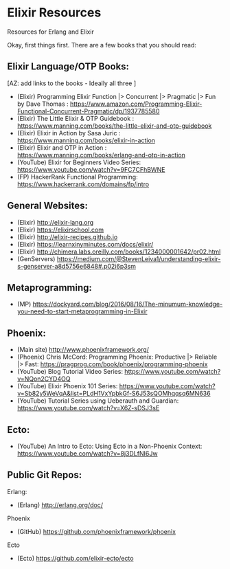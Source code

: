 # Elixir Resources
Resources for Erlang and Elixir

Okay, first things first. There are a few books that you should read:

## Elixir Language/OTP Books:

[AZ: add links to the books - Ideally all three ]

- (Elixir) Programming Elixir Function |> Concurrent |> Pragmatic |> Fun by Dave Thomas : https://www.amazon.com/Programming-Elixir-Functional-Concurrent-Pragmatic/dp/1937785580
- (Elixir) The Little Elixir & OTP Guidebook : https://www.manning.com/books/the-little-elixir-and-otp-guidebook
- (Elixir) Elixir in Action by Sasa Juric : https://www.manning.com/books/elixir-in-action
- (Elixir) Elixir and OTP in Action : https://www.manning.com/books/erlang-and-otp-in-action
- (YouTube) Elixir for Beginners Video Series: https://www.youtube.com/watch?v=9FC7CFhBWNE
- (FP) HackerRank Functional Programming: https://www.hackerrank.com/domains/fp/intro

## General Websites:

- (Elixir) http://elixir-lang.org
- (Elixir) https://elixirschool.com
- (Elixir) http://elixir-recipes.github.io
- (Elixir) https://learnxinyminutes.com/docs/elixir/
- (Elixir) http://chimera.labs.oreilly.com/books/1234000001642/pr02.html
- (GenServers) https://medium.com/@StevenLeiva1/understanding-elixir-s-genserver-a8d5756e6848#.p02i6p3sm

## Metaprogramming:

- (MP) https://dockyard.com/blog/2016/08/16/The-minumum-knowledge-you-need-to-start-metaprogramming-in-Elixir

## Phoenix:

- (Main site) http://www.phoenixframework.org/
- (Phoenix) Chris McCord: Programming Phoenix: Productive |> Reliable |> Fast: https://pragprog.com/book/phoenix/programming-phoenix
- (YouTube) Blog Tutorial Video Series: https://www.youtube.com/watch?v=NQon2CYD4OQ
- (YouTube) Elixir Phoenix 101 Series: https://www.youtube.com/watch?v=Sb82y5WeVqA&list=PLdH1VxYpbkGf-S6J53sQOMhqqsq6MN636
- (YouTube) Tutorial Series using Ueberauth and Guardian: https://www.youtube.com/watch?v=X6Z-sDSJ3sE

## Ecto:

- (YouTube) An Intro to Ecto: Using Ecto in a Non-Phoenix Context: https://www.youtube.com/watch?v=8j3DLfNI6Jw

## Public Git Repos:

Erlang:
- (Erlang) http://erlang.org/doc/

Phoenix
- (GitHub) https://github.com/phoenixframework/phoenix

Ecto
- (Ecto) https://github.com/elixir-ecto/ecto
